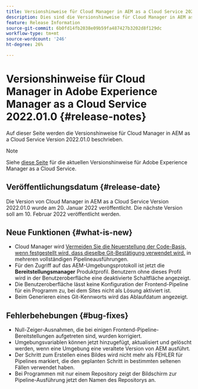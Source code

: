 ```yaml
---
title: Versionshinweise für Cloud Manager in AEM as a Cloud Service 2022.01.0
description: Dies sind die Versionshinweise für Cloud Manager in AEM as a Cloud Service Version 2022.01.0.
feature: Release Information
source-git-commit: 6b0fd14fb2038e09b59fa487427b3202d8f129dc
workflow-type: tm+mt
source-wordcount: '246'
ht-degree: 26%

---
```



# Versionshinweise für Cloud Manager in Adobe Experience Manager as a Cloud Service 2022.01.0 {#release-notes}

Auf dieser Seite werden die Versionshinweise für Cloud Manager in AEM as a Cloud Service Version 2022.01.0 beschrieben.

>[!NOTE]
>
>Siehe [diese Seite](/help/release-notes/release-notes-cloud/release-notes-current.md) für die aktuellen Versionshinweise für Adobe Experience Manager as a Cloud Service.

## Veröffentlichungsdatum {#release-date}

Die Version von Cloud Manager in AEM as a Cloud Service Version 2022.01.0 wurde am 20. Januar 2022 veröffentlicht. Die nächste Version soll am 10. Februar 2022 veröffentlicht werden.

## Neue Funktionen {#what-is-new}

* Cloud Manager wird [Vermeiden Sie die Neuerstellung der Code-Basis, wenn festgestellt wird, dass dieselbe Git-Bestätigung verwendet wird.](/help/implementing/cloud-manager/getting-access-to-aem-in-cloud/setting-up-project.md#build-artifact-reuse) in mehreren vollständigen Pipelineausführungen.
* Für den Zugriff auf das AEM-Umgebungsprotokoll ist jetzt die **Bereitstellungsmanager** Produktprofil. Benutzern ohne dieses Profil wird in der Benutzeroberfläche eine deaktivierte Schaltfläche angezeigt.
* Die Benutzeroberfläche lässt keine Konfiguration der Frontend-Pipeline für ein Programm zu, bei dem Sites nicht als Lösung aktiviert ist.
* Beim Generieren eines Git-Kennworts wird das Ablaufdatum angezeigt.

## Fehlerbehebungen {#bug-fixes}

* Null-Zeiger-Ausnahmen, die bei einigen Frontend-Pipeline-Bereitstellungen aufgetreten sind, wurden korrigiert.
* Umgebungsvariablen können jetzt hinzugefügt, aktualisiert und gelöscht werden, wenn eine Umgebung eine veraltete Version von AEM ausführt.
* Der Schritt zum Erstellen eines Bildes wird nicht mehr als FEHLER für Pipelines markiert, die den geplanten Schritt in bestimmten seltenen Fällen verwendet haben.
* Bei Programmen mit nur einem Repository zeigt der Bildschirm zur Pipeline-Ausführung jetzt den Namen des Repositorys an.
